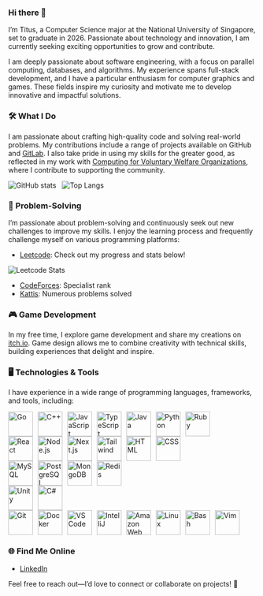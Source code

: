 ### Hi there 👋

I’m Titus, a Computer Science major at the National University of Singapore, set to graduate in 2026. Passionate about technology and innovation, I am currently seeking exciting opportunities to grow and contribute.

I am deeply passionate about software engineering, with a focus on parallel computing, databases, and algorithms. My experience spans full-stack development, and I have a particular enthusiasm for computer graphics and games. These fields inspire my curiosity and motivate me to develop innovative and impactful solutions.

### 🛠️ What I Do

I am passionate about crafting high-quality code and solving real-world problems. My contributions include a range of projects available on GitHub and [GitLab](https://gitlab.com/tituschewxj). I also take pride in using my skills for the greater good, as reflected in my work with [Computing for Voluntary Welfare Organizations](https://www.comp.nus.edu.sg/~vwo/), where I contribute to supporting the community.

<div> 

![GitHub stats](https://github-readme-stats.vercel.app/api?username=tituschewxj&show_icons=true&theme=transparent&hide_rank=true&include_all_commits=true&hide=stars,issues&show=prs_merged,reviews)
&nbsp;
![Top Langs](https://github-readme-stats.vercel.app/api/top-langs/?username=tituschewxj&size_weight=0.5&count_weight=0.5&langs_count=8&layout=compact&hide=c%23,shaderlab,hlsl)

</div>

### :brain: Problem-Solving

I’m passionate about problem-solving and continuously seek out new challenges to improve my skills. I enjoy the learning process and frequently challenge myself on various programming platforms:

- [Leetcode](https://leetcode.com/tituschewxj/): Check out my progress and stats below!

![Leetcode Stats](https://leetcard.jacoblin.cool/tituschewxj?ext=contest)

- [CodeForces](https://codeforces.com/profile/tituschewxj): Specialist rank
- [Kattis](https://open.kattis.com/users/tituschewxj): Numerous problems solved

### 🎮 Game Development

In my free time, I explore game development and share my creations on [itch.io](https://utdcus.itch.io/). Game design allows me to combine creativity with technical skills, building experiences that delight and inspire.

### 🖥️ Technologies & Tools

I have experience in a wide range of programming languages, frameworks, and tools, including:

<div style="display: flex; flex-wrap: wrap; gap: 10px;">
  <img src="https://img.icons8.com/?size=100&id=44442&format=png&color=000000" alt="Go" width="50" height="50"/>  
  <img src="https://img.icons8.com/?size=100&id=40669&format=png&color=000000" alt="C++" width="50" height="50"/>  
  <img src="https://img.icons8.com/?size=100&id=108784&format=png&color=000000" alt="JavaScript" width="50" height="50"/>  
  <img src="https://img.icons8.com/?size=100&id=uJM6fQYqDaZK&format=png&color=000000" alt="TypeScript" width="50" height="50"/>  
  <img src="https://img.icons8.com/?size=100&id=13679&format=png&color=000000" alt="Java" width="50" height="50"/>  
  <img src="https://img.icons8.com/?size=100&id=13441&format=png&color=000000" alt="Python" width="50" height="50"/>  
  <img src="https://img.icons8.com/?size=100&id=22189&format=png&color=000000" alt="Ruby" width="50" height="50"/>
</div>
<div style="display: flex; flex-wrap: wrap; gap: 10px;">
  <img src="https://img.icons8.com/?size=100&id=123603&format=png&color=000000" alt="React" width="50" height="50"/>  
  <img src="https://img.icons8.com/?size=100&id=54087&format=png&color=000000" alt="Node.js" width="50" height="50"/>  
  <img src="https://img.icons8.com/?size=100&id=yUdJlcKanVbh&format=png&color=000000" alt="Next.js" width="50" height="50"/>  
  <img src="https://img.icons8.com/?size=100&id=4PiNHtUJVbLs&format=png&color=000000" alt="Tailwind" width="50" height="50"/>
  <img src="https://img.icons8.com/?size=100&id=20909&format=png&color=000000" alt="HTML" width="50" height="50"/>  
  <img src="https://img.icons8.com/?size=100&id=21278&format=png&color=000000" alt="CSS" width="50" height="50"/>
</div>
<div style="display: flex; flex-wrap: wrap; gap: 10px;">
  <img src="https://img.icons8.com/?size=100&id=UFXRpPFebwa2&format=png&color=000000" alt="MySQL" width="50" height="50"/>  
  <img src="https://img.icons8.com/?size=100&id=38561&format=png&color=000000" alt="PostgreSQL" width="50" height="50"/>  
  <img src="https://img.icons8.com/?size=100&id=bosfpvRzNOG8&format=png&color=000000" alt="MongoDB" width="50" height="50"/>  
  <img src="https://img.icons8.com/?size=100&id=pHS3eRpynIRQ&format=png&color=000000" alt="Redis" width="50" height="50"/>
</div>
<div style="display: flex; flex-wrap: wrap; gap: 10px;">
  <img src="https://img.icons8.com/?size=100&id=P08kExl7rixR&format=png&color=000000" alt="Unity" width="50" height="50"/>  
  <img src="https://img.icons8.com/?size=100&id=55251&format=png&color=000000" alt="C#" width="50" height="50"/>
</div>
<div style="display: flex; flex-wrap: wrap; gap: 10px;">
  <img src="https://img.icons8.com/?size=100&id=20906&format=png&color=000000" alt="Git" width="50" height="50"/>  
  <img src="https://img.icons8.com/?size=100&id=22813&format=png&color=000000" alt="Docker" width="50" height="50"/>  
  <img src="https://img.icons8.com/?size=100&id=9OGIyU8hrxW5&format=png&color=000000" alt="VS Code" width="50" height="50"/>  
  <img src="https://img.icons8.com/?size=100&id=61466&format=png&color=000000" alt="IntelliJ" width="50" height="50"/>  
  <img src="https://img.icons8.com/?size=100&id=33039&format=png&color=000000" alt="Amazon Web Services" width="50" height="50"/>  
  <img src="https://img.icons8.com/?size=100&id=17842&format=png&color=000000" alt="Linux" width="50" height="50"/>  
  <img src="https://img.icons8.com/?size=100&id=9MJf0ngDwS8z&format=png&color=000000" alt="Bash" width="50" height="50"/>
  <img src="https://img.icons8.com/?size=100&id=LyU6IwWaREPI&format=png&color=000000" alt="Vim" width="50" height="50"/>
</div>

### 🌐 Find Me Online

<!---
- [Website](https://tituschewxj.github.io)
-->
- [LinkedIn](https://www.linkedin.com/in/tituschewxj/)

Feel free to reach out—I’d love to connect or collaborate on projects! 🚀
